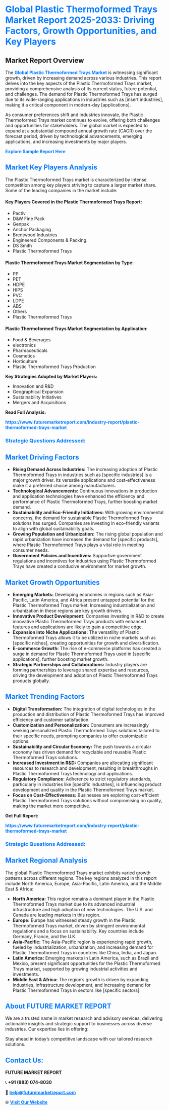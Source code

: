 <h1 style="color: #007BFF;">Global Plastic Thermoformed Trays Market Report 2025-2033: Driving Factors, Growth Opportunities, and Key Players</h1>

<section id="overview">
<h2>Market Report Overview</h2>
<p>The <a href="https://www.futuremarketreport.com/industry-report/plastic-thermoformed-trays-market" style="color: #007BFF; text-decoration: none;"><strong>Global Plastic Thermoformed Trays Market</strong></a> is witnessing significant growth, driven by increasing demand across various industries. This report delves into the key aspects of the Plastic Thermoformed Trays market, providing a comprehensive analysis of its current status, future potential, and challenges. The demand for Plastic Thermoformed Trays has surged due to its wide-ranging applications in industries such as [insert industries], making it a critical component in modern-day [applications].</p>
<p>As consumer preferences shift and industries innovate, the Plastic Thermoformed Trays market continues to evolve, offering both challenges and opportunities for stakeholders. The global market is expected to expand at a substantial compound annual growth rate (CAGR) over the forecast period, driven by technological advancements, emerging applications, and increasing investments by major players.</p>
</section>

<section id="overview">
<p><a href="https://www.futuremarketreport.com/request-sample/reportId=110208" style="color: #007BFF; text-decoration: none;"><strong>Explore Sample Report Here</strong></a></p>
</section>

<section id="key-players">
<h2 style="color: #007BFF;">Market Key Players Analysis</h2>
<p>The Plastic Thermoformed Trays market is characterized by intense competition among key players striving to capture a larger market share. Some of the leading companies in the market include:</p>
<h4>Key Players Covered in the Plastic Thermoformed Trays Report:</h4>
<ul><li>Pactiv</li><li>D&amp;W Fine Pack</li><li>Genpak</li><li>Anchor Packaging</li><li>Brentwood Industries</li><li>Engineered Components &amp; Packing.</li><li>DS Smith</li><li>Plastic Thermoformed Trays</li></ul>
<h4>Plastic Thermoformed Trays Market Segmentation by Type:</h4>
<ul><li>PP</li><li>PET</li><li>HDPE</li><li>HIPS</li><li>PVC</li><li>LDPE</li><li>ABS</li><li>Others</li><li>Plastic Thermoformed Trays</li></ul>

<h4>Plastic Thermoformed Trays Market Segmentation by Application:</h4>
<ul><li>Food &amp; Beverages</li><li>electronics</li><li>Pharmaceuticals</li><li>Cosmetics</li><li>Horticulture</li><li>Plastic Thermoformed Trays Production</li></ul>
<p><strong>Key Strategies Adopted by Market Players:</strong></p>
<ul>
<li>Innovation and R&D</li>
<li>Geographical Expansion</li>
<li>Sustainability Initiatives</li>
<li>Mergers and Acquisitions</li>
</ul>
</section>

<section>
<p><strong>Read Full Analysis: </strong></p><a href="https://www.futuremarketreport.com/industry-report/plastic-thermoformed-trays-market" style="color: #007BFF; text-decoration: none;"><strong>https://www.futuremarketreport.com/industry-report/plastic-thermoformed-trays-market</strong></a>
<h3 style="color: #007BFF;">Strategic Questions Addressed:</h3>
</section>

<section id="driving-factors">
<h2 style="color: #007BFF;">Market Driving Factors</h2>
<ul>
<li><strong>Rising Demand Across Industries:</strong> The increasing adoption of Plastic Thermoformed Trays in industries such as [specific industries] is a major growth driver. Its versatile applications and cost-effectiveness make it a preferred choice among manufacturers.</li>
<li><strong>Technological Advancements:</strong> Continuous innovations in production and application technologies have enhanced the efficiency and performance of Plastic Thermoformed Trays, further boosting market demand.</li>
<li><strong>Sustainability and Eco-Friendly Initiatives:</strong> With growing environmental concerns, the demand for sustainable Plastic Thermoformed Trays solutions has surged. Companies are investing in eco-friendly variants to align with global sustainability goals.</li>
<li><strong>Growing Population and Urbanization:</strong> The rising global population and rapid urbanization have increased the demand for [specific products], where Plastic Thermoformed Trays plays a vital role in meeting consumer needs.</li>
<li><strong>Government Policies and Incentives:</strong> Supportive government regulations and incentives for industries using Plastic Thermoformed Trays have created a conducive environment for market growth.</li>
</ul>
</section>

<section id="growth-opportunities">
<h2 style="color: #007BFF;">Market Growth Opportunities</h2>
<ul>
<li><strong>Emerging Markets:</strong> Developing economies in regions such as Asia-Pacific, Latin America, and Africa present untapped potential for the Plastic Thermoformed Trays market. Increasing industrialization and urbanization in these regions are key growth drivers.</li>
<li><strong>Innovative Product Development:</strong> Companies investing in R&D to create innovative Plastic Thermoformed Trays products with enhanced features and applications are likely to gain a competitive edge.</li>
<li><strong>Expansion into Niche Applications:</strong> The versatility of Plastic Thermoformed Trays allows it to be utilized in niche markets such as [specific niches], creating opportunities for growth and diversification.</li>
<li><strong>E-commerce Growth:</strong> The rise of e-commerce platforms has created a surge in demand for Plastic Thermoformed Trays used in [specific applications], further boosting market growth.</li>
<li><strong>Strategic Partnerships and Collaborations:</strong> Industry players are forming partnerships to leverage shared expertise and resources, driving the development and adoption of Plastic Thermoformed Trays products globally.</li>
</ul>
</section>

<section id="trending-factors">
<h2 style="color: #007BFF;">Market Trending Factors</h2>
<ul>
<li><strong>Digital Transformation:</strong> The integration of digital technologies in the production and distribution of Plastic Thermoformed Trays has improved efficiency and customer satisfaction.</li>
<li><strong>Customization and Personalization:</strong> Consumers are increasingly seeking personalized Plastic Thermoformed Trays solutions tailored to their specific needs, prompting companies to offer customizable options.</li>
<li><strong>Sustainability and Circular Economy:</strong> The push towards a circular economy has driven demand for recyclable and reusable Plastic Thermoformed Trays solutions.</li>
<li><strong>Increased Investment in R&D:</strong> Companies are allocating significant resources to research and development, resulting in breakthroughs in Plastic Thermoformed Trays technology and applications.</li>
<li><strong>Regulatory Compliance:</strong> Adherence to strict regulatory standards, particularly in industries like [specific industries], is influencing product development and quality in the Plastic Thermoformed Trays market.</li>
<li><strong>Focus on Cost-Effectiveness:</strong> Businesses are exploring cost-efficient Plastic Thermoformed Trays solutions without compromising on quality, making the market more competitive.</li>
</ul>
</section>

<section>
<p><strong>Get Full Report: </strong></p><a href="https://www.futuremarketreport.com/industry-report/plastic-thermoformed-trays-market" style="color: #007BFF; text-decoration: none;"><strong>https://www.futuremarketreport.com/industry-report/plastic-thermoformed-trays-market</strong></a>
<h3 style="color: #007BFF;">Strategic Questions Addressed:</h3>
</section>


<section id="regional-analysis">
<h2 style="color: #007BFF;">Market Regional Analysis</h2>
<p>The global Plastic Thermoformed Trays market exhibits varied growth patterns across different regions. The key regions analyzed in this report include North America, Europe, Asia-Pacific, Latin America, and the Middle East & Africa:</p>
<ul>
<li><strong>North America:</strong> This region remains a dominant player in the Plastic Thermoformed Trays market due to its advanced industrial infrastructure and high adoption of new technologies. The U.S. and Canada are leading markets in this region.</li>
<li><strong>Europe:</strong> Europe has witnessed steady growth in the Plastic Thermoformed Trays market, driven by stringent environmental regulations and a focus on sustainability. Key countries include Germany, France, and the U.K.</li>
<li><strong>Asia-Pacific:</strong> The Asia-Pacific region is experiencing rapid growth, fueled by industrialization, urbanization, and increasing demand for Plastic Thermoformed Trays in countries like China, India, and Japan.</li>
<li><strong>Latin America:</strong> Emerging markets in Latin America, such as Brazil and Mexico, present significant opportunities for the Plastic Thermoformed Trays market, supported by growing industrial activities and investments.</li>
<li><strong>Middle East & Africa:</strong> The region’s growth is driven by expanding industries, infrastructure development, and increasing demand for Plastic Thermoformed Trays in sectors like [specific sectors].</li>
</ul>
</section>

<footer>
<h2 style="color: #007BFF;">About FUTURE MARKET REPORT</h2>
<p>We are a trusted name in market research and advisory services, delivering actionable insights and strategic support to businesses across diverse industries. Our expertise lies in offering:</p>

<p>Stay ahead in today’s competitive landscape with our tailored research solutions.</p>

<h2 style="color: #007BFF;">Contact Us:</h2>
<p><strong>FUTURE MARKET REPORT</strong></p>
<p>📞 <strong>+91 (883) 074-8030</strong></p>
<p>📧 <strong><a href="mailto:help@futuremarketreport.com" style="color: #007BFF;">help@futuremarketreport.com</a></strong></p>
<p>🌐 <strong><a href="https://www.futuremarketreport.com/" style="color: #007BFF;">Visit Our Website</a></strong></p>
</footer>